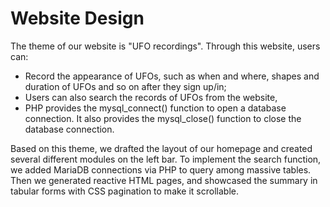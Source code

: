 # Website Design  

The theme of our website is "UFO recordings". Through this website, users can:

- Record the appearance of UFOs, such as when and where, shapes and duration of UFOs and so on after they sign up/in;  
- Users can also search the records of UFOs from the website,  
- PHP provides the mysql_connect() function to open a database connection. It also provides the mysql_close() function to close the database connection.

Based on this theme, we drafted the layout of our homepage and created several different modules on the left bar. To implement the search function, we added MariaDB connections via PHP to query among massive tables. Then we generated reactive HTML pages, and showcased the summary in tabular forms with CSS pagination to make it scrollable.


